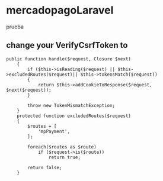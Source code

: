 # mercadopagoLaravel
prueba
## change your VerifyCsrfToken to
	public function handle($request, Closure $next)
    	{
            if ($this->isReading($request) || $this->excludedRoutes($request)|| $this->tokensMatch($request))
            {
                return $this->addCookieToResponse($request, $next($request));
            }
    
            throw new TokenMismatchException;
    	}
        protected function excludedRoutes($request)
        {
            $routes = [
                'mpPayment',
            ];
    
            foreach($routes as $route)
                if ($request->is($route))
                    return true;
    
            return false;
        }

